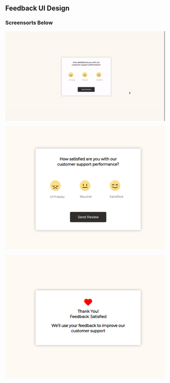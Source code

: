 ## Feedback UI Design

### Screensorts Below

![Preview-1](https://github.com/itsarraj/feedbackUiDesign/blob/master/src/preview.gif)

![Screenshot-1](https://github.com/itsarraj/feedbackUiDesign/blob/master/src/screensorts1.png)


![Screenshot-2](https://github.com/itsarraj/feedbackUiDesign/blob/master/src/screensorts2.png)
